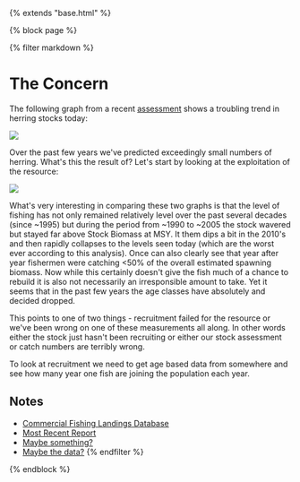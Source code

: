 {% extends "base.html" %}

{% block page %}

{% filter markdown %}

# The Concern

The following graph from a recent [assessment](https://apps-st.fisheries.noaa.gov/sis/docServlet?fileAction=download&fileId=8051) shows a troubling trend in herring stocks today:

<img style="max-width: 50%; height: auto;" src="{{environment}}/static/biomass.png" />

Over the past few years we've predicted exceedingly small numbers of herring. What's this the result of? Let's start by looking at the exploitation of the resource:

<img style="max-width: 50%; height: auto;" src="{{environment}}/static/catch.png" />

What's very interesting in comparing these two graphs is that the level of fishing has not only remained relatively level over the past several decades (since ~1995) but during the period from ~1990 to ~2005 the stock wavered but stayed far above Stock Biomass at MSY. It them dips a bit in the 2010's and then rapidly collapses to the levels seen today (which are the worst ever according to this analysis). Once can also clearly see that year after year fishermen were catching <50% of the overall estimated spawning biomass. Now while this certainly doesn't give the fish much of a chance to rebuild it is also not necessarily an irresponsible amount to take. Yet it seems that in the past few years the age classes have absolutely and decided dropped. 

This points to one of two things - recruitment failed for the resource or we've been wrong on one of these measurements all along. In other words either the stock just hasn't been recruiting or either our stock assessment or catch numbers are terribly wrong. 

To look at recruitment we need to get age based data from somewhere and see how many year one fish are joining the population each year. 


## Notes

- [Commercial Fishing Landings Database](https://foss.nmfs.noaa.gov/apexfoss/f?p=215:200:14533496384056::NO:::)
- [Most Recent Report](https://www.asmfc.org/uploads/file/63cecac3AtlHerring_65thSAW_AssessmentSummaryReport_Aug2018.pdf)
- [Maybe something?](https://www.ices.dk/about-ICES/projects/EU-RFP/EU%20Repository/ICES%20FIshMap/ICES%20FishMap%20species%20factsheet-herring.pdf)
- [Maybe the data?](https://data.noaa.gov/dataset/?q=atlantic+herring&sort=score+desc%2C+metadata_modified+desc)
{% endfilter %}

{% endblock %}